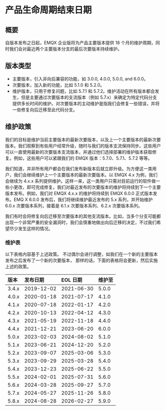 # 产品生命周期结束日期

## 概要

自版本发布之日起，EMQX 企业版将为产品主要版本提供 18 个月的维护周期，同时我们会对最近两个主要版本分支的最后次要版本持续维护。

## 版本类型

- 主要版本，引入非向后兼容的功能，如 3.0.0, 4.0.0, 5.0.0, and 6.0.0。
- 次要版本，加入新的功能，比如 5.1.0 和 5.2.0。
- 维护版本，只用于修复问题，比如 5.7.1 和 5.7.2。维护活动在所有版本都会发生，但是主要通过次要版本的支流版本（例如 5.7.x）来确定为特定代码分支提供多长时间的维护。对次要版本的主动维护是指我们会修复一些错误，并将一些修复向后迁移至此代码分支。

## 维护政策

我们的目标是维护当前主要版本的最新次要版本，以及上一个主要版本的最新次要版本。我们观察到有些用户经常升级，随时与我们的版本支流保持同步。这些用户可以一直使用最新的次要版本支流版本，并通过他们选择部署的维护版本获取修复。例如，这些用户可以紧跟我们的 EMQX 版本：5.7.0、5.7.1、5.7.2 等等。

我们知道，并非所有用户都会在我们发布新版本后就立即升级。为方便这一类用户，我们会继续维护上一个主要版本的最新次要版本。以 EMQX 4.x 为例，我们会继续为 4.x.x 系列提供维护。这样一来，这一类用户只需对目前运行的软件做一些小更改，即可完成修复。我们对最近发布的次要版本的维护将持续到下一个主要版本发布。例如，我们对 EMQX 4.x.x 的维护将持续到 EMQX 6.0.0 正式版本发布。EMQ X 6.0.0 发布后，我们将继续维护最近发布的 5.x 系列，并开始维护 6.0.x 次要版本系列，接着是 6.1.x 次要版本系列、6.2.x 次要版本系列。

我们有时会将修复向后迁移至次要版本的其他支流版本。比如，当多个分支可能都出现一个非常严重的安全漏洞时，我们会慎重地做出向后迁移的决定，不过我们希望尽少发生这样的情况。

### 维护表

以下表格内容基于上述政策。 不过偶尔会进行调整，如我们在一个新的主要版本发布之后发布了一个新的次要版本， 那样的话，下面的表格将会更新，然后实施上述的政策。

| **版本** | **发布日期** | **EOL 日期** | **维护至** |
| :------- | :----------- | :----------- | :--------- |
| 3.4.x    | 2019-12-02   | 2021-06-30   | 5.0.0      |
| 4.0.x    | 2020-01-18   | 2021-07-17   | 4.1.0      |
| 4.1.x    | 2020-07-18   | 2022-01-17   | 4.2.0      |
| 4.2.x    | 2020-10-13   | 2022-04-12   | 4.3.0      |
| 4.3.x    | 2021-05-19   | 2022-11-18   | 4.4.0      |
| 4.4.x    | 2021-12-21   | 2023-06-20   | 6.0.0      |
| 5.0.x    | 2023-02-03   | 2024-08-02   | 5.1.0      |
| 5.1.x    | 2023-06-21   | 2024-12-20   | 5.2.0      |
| 5.2.x    | 2023-09-07   | 2025-03-06   | 5.3.0      |
| 5.3.x    | 2023-09-29   | 2025-03-28   | 5.4.0      |
| 5.4.x    | 2023-12-23   | 2025-06-22   | 5.5.0      |
| 5.5.x    | 2024-02-01   | 2025-07-31   | 5.6.0      |
| 5.6.x    | 2024-03-28   | 2025-09-27   | 5.7.0      |
| 5.7.x    | 2024-05-27   | 2025-11-26   | 5.8.0      |
| 5.8.x    | 2024-08-28   | 2026-02-27   | 5.9.0      |
